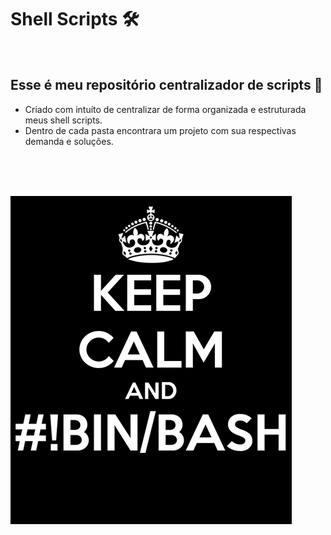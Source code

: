# Shell Scripts 🛠
<br>

## Esse é meu repositório centralizador de scripts 💾
- Criado com intuíto de centralizar de forma organizada e estruturada meus shell scripts. 
- Dentro de cada pasta encontrara um projeto com sua respectivas demanda e soluções. 

<br>
<br>
<br>

![scripts](shell-script.png)